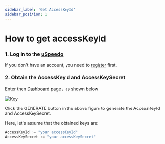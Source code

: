 ```yaml
---
sidebar_label: 'Get AccessKeyId'
sidebar_position: 1
---
```


# How to get accessKeyId

### 1. Log in to the [uSpeedo](https://console.uspeedo.com)

If you don't have an account, you need to [register](https://console.uspeedo.com/signin) first.

### 2. Obtain the AccessKeyId and AccessKeySecret

Enter then [Dashboard](https://console.uspeedo.com) page，as shown below

![Key](/img/sdk/key.png)

Click the GENERATE button in the above figure to generate the AccessKeyId and AccessKeySecret.

Here, let's assume that the obtained keys are:

```js
AccessKeyId := "your accessKeyId"
AccessKeySecret := "your accessKeySecret"
```
